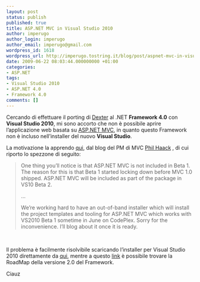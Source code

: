 ```yaml
---
layout: post
status: publish
published: true
title: ASP.NET MVC in Visual Studio 2010
author: imperugo
author_login: imperugo
author_email: imperugo@gmail.com
wordpress_id: 1618
wordpress_url: http://imperugo.tostring.it/blog/post/aspnet-mvc-in-visual-studio-2010/
date: 2009-06-22 08:03:44.000000000 +01:00
categories:
- ASP.NET
tags:
- Visual Studio 2010
- ASP.NET 4.0
- Framework 4.0
comments: []
---
```

<p>Cercando di effettuare il porting di <a target="_blank" href="http://imperugo.tostring.it/About/Dexter">Dexter</a> al .NET <strong>Framework 4.0</strong> con <strong>Visual Studio 2010</strong>, mi sono accorto che non &egrave; possibile aprire l&rsquo;applicazione web basata su <a rel="nofollow" target="_blank" href="http://www.asp.net/mvc">ASP.NET MVC</a>, in quanto questo Framework non &egrave; incluso nell&rsquo;installer del nuovo <strong>Visual Studio</strong>.</p>
<p>La motivazione la apprendo <a rel="nofollow" target="_blank" href="http://www.haacked.com/archive/2009/06/09/aspnetmvc-vs10beta1-roadmap.aspx">qui</a>,&nbsp;dal blog del PM di MVC <a rel="nofollow" target="_blank" href="http://haacked.com/">Phil Haack</a> , di cui riporto&nbsp;lo spezzone di seguito:</p>
<blockquote>
<p>One thing you&rsquo;ll notice is that ASP.NET MVC is not included in Beta 1. The reason for this is that Beta 1 started locking down before MVC 1.0 shipped. ASP.NET MVC will be included as part of the package in VS10 Beta 2.</p>
<p>&hellip;</p>
<p>We&rsquo;re working hard to have an out-of-band installer which will install the project templates and tooling for ASP.NET MVC which works with VS2010 Beta 1 sometime in June on CodePlex. Sorry for the inconvenience. I&rsquo;ll blog about it once it is ready.</p>
</blockquote>
<p>&nbsp;</p>
<p>Il problema &egrave; facilmente risolvibile scaricando l&rsquo;installer per Visual Studio 2010 direttamente da <a rel="nofollow" target="_blank" href="http://aspnet.codeplex.com/Release/ProjectReleases.aspx?ReleaseId=28527">qui</a>, mentre a questo&nbsp;<a rel="nofollow" target="_blank" href="http://aspnet.codeplex.com/Wiki/View.aspx?title=Road%20Map&amp;referringTitle=Home">link</a> &egrave; possibile trovare la RoadMap della versione 2.0 del Framework.</p>
<p>Ciauz</p>
